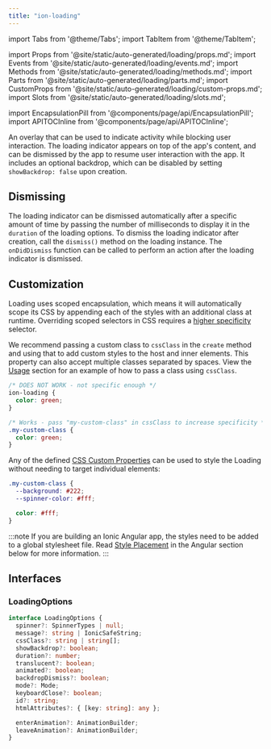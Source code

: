 ```yaml
---
title: "ion-loading"
---
```

import Tabs from '@theme/Tabs';
import TabItem from '@theme/TabItem';

import Props from '@site/static/auto-generated/loading/props.md';
import Events from '@site/static/auto-generated/loading/events.md';
import Methods from '@site/static/auto-generated/loading/methods.md';
import Parts from '@site/static/auto-generated/loading/parts.md';
import CustomProps from '@site/static/auto-generated/loading/custom-props.md';
import Slots from '@site/static/auto-generated/loading/slots.md';

<head>
  <title>Loading | Application Loading Indicator Overlay | ion-loading</title>
  <meta name="description" content="The ion-loading overlay indicates activity while blocking user interaction. The loading indicator appears on top of the app's content, and can be dismissed." />
</head>

import EncapsulationPill from '@components/page/api/EncapsulationPill';
import APITOCInline from '@components/page/api/APITOCInline';

<EncapsulationPill type="scoped" />


An overlay that can be used to indicate activity while blocking user interaction. The loading indicator appears on top of the app's content, and can be dismissed by the app to resume user interaction with the app. It includes an optional backdrop, which can be disabled by setting `showBackdrop: false` upon creation.

## Dismissing

The loading indicator can be dismissed automatically after a specific amount of time by passing the number of milliseconds to display it in the `duration` of the loading options. To dismiss the loading indicator after creation, call the `dismiss()` method on the loading instance. The `onDidDismiss` function can be called to perform an action after the loading indicator is dismissed.

## Customization

Loading uses scoped encapsulation, which means it will automatically scope its CSS by appending each of the styles with an additional class at runtime. Overriding scoped selectors in CSS requires a [higher specificity](https://developer.mozilla.org/en-US/docs/Web/CSS/Specificity) selector.

We recommend passing a custom class to `cssClass` in the `create` method and using that to add custom styles to the host and inner elements. This property can also accept multiple classes separated by spaces. View the [Usage](#usage) section for an example of how to pass a class using `cssClass`.

```css
/* DOES NOT WORK - not specific enough */
ion-loading {
  color: green;
}

/* Works - pass "my-custom-class" in cssClass to increase specificity */
.my-custom-class {
  color: green;
}
```

Any of the defined [CSS Custom Properties](#css-custom-properties) can be used to style the Loading without needing to target individual elements:

```css
.my-custom-class {
  --background: #222;
  --spinner-color: #fff;

  color: #fff;
}
```

:::note
 If you are building an Ionic Angular app, the styles need to be added to a global stylesheet file. Read [Style Placement](#style-placement) in the Angular section below for more information.
:::


## Interfaces

### LoadingOptions

```typescript
interface LoadingOptions {
  spinner?: SpinnerTypes | null;
  message?: string | IonicSafeString;
  cssClass?: string | string[];
  showBackdrop?: boolean;
  duration?: number;
  translucent?: boolean;
  animated?: boolean;
  backdropDismiss?: boolean;
  mode?: Mode;
  keyboardClose?: boolean;
  id?: string;
  htmlAttributes?: { [key: string]: any };

  enterAnimation?: AnimationBuilder;
  leaveAnimation?: AnimationBuilder;
}
```


<Props />
<Events />
<Methods />
<Parts />
<CustomProps />
<Slots />